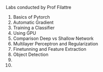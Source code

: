 Labs conducted by Prof Filattre

1. Basics of Pytorch
2. Automatic Gradient
3. Training a Classifier
4. Using GPU
5. Comparison Deep vs Shallow Network
6. Multilayer Perceptron and Regularization
7. Finetunning and Feature Extraction
8. Object Detection
9.
10.
